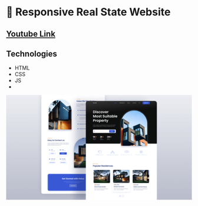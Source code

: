 # 🏡 Responsive Real State Website
## [Youtube Link](https://youtu.be/twRLgPsP1H0)

## Technologies
- HTML
- CSS
- JS
- 
![preview img](/preview.png)
